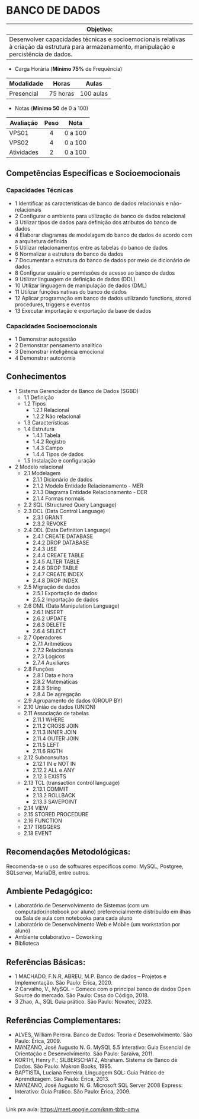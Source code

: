 # BANCO DE DADOS

|Objetivo:|
|-|
|Desenvolver capacidades técnicas e socioemocionais relativas à criação da estrutura para armazenamento, manipulação e percistência de dados.|

- Carga Horária (**Mínimo 75%** de Frequência)

|Modalidade|Horas|Aulas|
|-|-|-|
|Presencial|75 horas|100 aulas|

- Notas (**Mínimo 50** de 0 a 100)

|Avaliação|Peso|Nota|
|-|:-:|:-:|
|VPS01|4|0 a 100|
|VPS02|4|0 a 100|
|Atividades|2|0 a 100|

## Competências Específicas e Socioemocionais

### Capacidades Técnicas
- 1 Identificar as características de banco de dados relacionais e não-relacionais
- 2 Configurar o ambiente para utilização de banco de dados relacional
- 3 Utilizar tipos de dados para definição dos atributos do banco de dados
- 4 Elaborar diagramas de modelagem do banco de dados de acordo com a arquitetura definida
- 5 Utilizar relacionamentos entre as tabelas do banco de dados
- 6 Normalizar a estrutura do banco de dados
- 7 Documentar a estrutura do banco de dados por meio de dicionário de dados
- 8 Configurar usuário e permissões de acesso ao banco de dados
- 9 Utilizar linguagem de definição de dados (DDL)
- 10 Utilizar linguagem de manipulação de dados (DML)
- 11 Utilizar funções nativas do banco de dados
- 12 Aplicar programação em banco de dados utilizando functions, stored procedures, triggers e eventos
- 13  Executar importação e exportação da base de dados

### Capacidades Socioemocionais
- 1 Demonstrar autogestão
- 2 Demonstrar pensamento analítico
- 3 Demonstrar inteligência emocional
- 4 Demonstrar autonomia

## Conhecimentos
- 1 Sistema Gerenciador de Banco de Dados (SGBD)
  - 1.1 Definição
  - 1.2 Tipos
    - 1.2.1 Relacional
    - 1.2.2 Não relacional
  - 1.3  Características
  - 1.4  Estrutura
    - 1.4.1 Tabela
    - 1.4.2 Registro
    - 1.4.3 Campo
    - 1.4.4 Tipos de dados
  - 1.5  Instalação e configuração
- 2  Modelo relacional
  - 2.1 Modelagem
    - 2.1.1 Dicionário de dados
    - 2.1.2 Modelo Entidade Relacionamento - MER
    - 2.1.3 Diagrama Entidade Relacionamento - DER
    - 2.1.4 Formas normais
  - 2.2 SQL (Structured Query Language)
  - 2.3 DCL (Data Control Language)
    - 2.3.1 GRANT
    - 2.3.2 REVOKE
  - 2.4  DDL (Data Definition Language)
    - 2.4.1 CREATE DATABASE
    - 2.4.2 DROP DATABASE
    - 2.4.3 USE
    - 2.4.4 CREATE TABLE
    - 2.4.5 ALTER TABLE
    - 2.4.6 DROP TABLE
    - 2.4.7 CREATE INDEX
    - 2.4.8 DROP INDEX
  - 2.5 Migração de dados
    - 2.5.1 Exportação de dados
    - 2.5.2 Importação de dados
  - 2.6  DML (Data Manipulation Language)
    - 2.6.1 INSERT
    - 2.6.2 UPDATE
    - 2.6.3 DELETE
    - 2.6.4 SELECT
  - 2.7 Operadores
    - 2.7.1 Aritméticos
    - 2.7.2 Relacionais
    - 2.7.3 Lógicos
    - 2.7.4 Auxiliares
  - 2.8 Funções
    - 2.8.1 Data e hora
    - 2.8.2 Matemáticas
    - 2.8.3 String
    - 2.8.4 De agregação
  - 2.9 Agrupamento de dados (GROUP BY)
  - 2.10 União de dados (UNION)
  - 2.11  Associação de tabelas
    - 2.11.1 WHERE
    - 2.11.2 CROSS JOIN
    - 2.11.3 INNER JOIN
    - 2.11.4 OUTER JOIN
    - 2.11.5 LEFT
    - 2.11.6 RIGTH
  - 2.12 Subconsultas
    - 2.12.1 IN e NOT IN
    - 2.12.2 ALL e ANY
    - 2.12.3 EXISTS
  - 2.13 TCL (transaction control language)
    - 2.13.1 COMMIT
    - 2.13.2 ROLLBACK
    - 2.13.3 SAVEPOINT
  - 2.14 VIEW
  - 2.15 STORED PROCEDURE
  - 2.16 FUNCTION
  - 2.17 TRIGGERS
  - 2.18 EVENT

## Recomendações Metodológicas:
Recomenda-se o uso de softwares específicos como: MySQL, Postgree, SQLserver, MariaDB, entre outros.

## Ambiente Pedagógico:
- Laboratório de Desenvolvimento de Sistemas (com um computador/notebook por aluno) preferencialmente distribuído em ilhas ou Sala de aula com notebooks para cada aluno
- Laboratório de Desenvolvimento Web e Mobile (um workstation por aluno)
- Ambiente colaborativo – Coworking
- Biblioteca

## Referências Básicas:
- 1 MACHADO, F.N.R, ABREU, M.P. Banco de dados – Projetos e Implementação. São Paulo: Érica, 2020.
- 2 Carvalho, V., MySQL – Comece com o principal banco de dados Open Source do mercado. São Paulo: Casa do Código, 2018.
- 3 Zhao, A., SQL Guia prático. São Paulo: Novatec, 2023.

## Referências Complementares:
- ALVES, William Pereira. Banco de Dados: Teoria e Desenvolvimento. São Paulo: Érica, 2009.
- MANZANO, José Augusto N. G. MySQL 5.5 Interativo: Guia Essencial de Orientação e Desenvolvimento. São Paulo: Saraiva, 2011.
- KORTH, Henry F.; SILBERSCHATZ, Abraham. Sistema de Banco de Dados. São Paulo: Makron Books, 1995.
- BAPTISTA, Luciana Ferreira. Linguagem SQL: Guia Prático de Aprendizagem. São Paulo: Érica, 2013.
- MANZANO, José Augusto N. G. Microsoft SQL Server 2008 Express: Interativo: Guia Prático. São Paulo: Érica, 2009.
- 
Link pra aula: https://meet.google.com/knm-tbtb-omw
